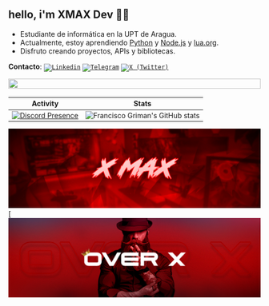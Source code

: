 ## hello, i'm XMAX Dev 👋👹

- Estudiante de informática en la UPT de Aragua.
- Actualmente, estoy aprendiendo [Python](https://en.wikipedia.org/wiki/Python_(programming_language))
 y [Node.js](https://es.wikipedia.org/wiki/Node.js)  y [lua.org](https://www.lua.org/).
- Disfruto creando proyectos, APIs y bibliotecas.


**Contacto**:
[<code><img height="25" alt="Linkedin" src="https://images.crunchbase.com/image/upload/c_pad,f_auto,q_auto:eco,dpr_1/v1440924046/wi1mlnkbn2jluko8pzkj.png"></code>](https://discord.gg/overx-devlopers-cyber-security-mrc-1212061445274210384)
[<code><img height="25" alt="Telegram" src="https://images.sftcdn.net/images/t_app-icon-m/p/dd056881-d039-479e-86c9-f30aebb46c55/548977996/telegram-Download-Telegram.jpg"></code>](https://t.me/+CrT_zAjvTD9lMmNk)
[<code><img height="25" alt="X (Twitter)" src="https://img.freepik.com/vector-gratis/nuevo-diseno-icono-x-logotipo-twitter-2023_1017-45418.jpg"></code>](https://x.com/x_mmax)


<img src="https://i.imgur.com/dBaSKWF.gif" height="20" width="100%">

| Activity | Stats |
|----------|-------|
|[![Discord Presence](https://camo.githubusercontent.com/47b298d6398e31a187f50fb28e306046c70004202e378d9904af8591fc0e1396/68747470733a2f2f6769746875622d726561646d652d73746174732d65696768742d74686574612e76657263656c2e6170702f6170692f746f702d6c616e67732f3f757365726e616d653d656e7a6f32393931266c61796f75743d636f6d70616374266c616e67735f636f756e743d38267468656d653d616c676f6c6961)](https://discord.gg/mNHfQYTqsc)| ![Francisco Griman's GitHub stats](https://github-readme-stats.vercel.app/api?username=fcoagz&show_icons=true&theme=transparent) |

[![OVERX](x_maCCx.png)](https://discord.gg/mNHfQYTqsc)
[![Support me on Patreon](we.png)





